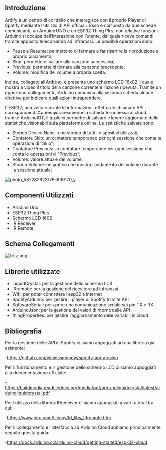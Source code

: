 ## Introduzione

Ardify è un centro di controllo che interagisce con il proprio Player di Spotify mediante l’utilizzo di
API ufficiali. Esso è composto da due schede comunicanti, un Arduino UNO e un ESP32 Thing Plus,
con relative funzioni. Arduino si occupa dell’interazione con l’utente, dal quale riceve comandi tramite
apposito telecomando ad infrarossi. Le possibili operazioni sono:

- Pause e Resume: permettono di fermare e far ripartire la riproduzione a proprio piacimento;
- Skip: permette di saltare alla canzone successiva;
- Previous: permette di tornare alla canzone precedente;
- Volume: modifica del volume a propria scelta.

Inoltre, collegato all’Arduino, è presente uno schermo LCD 16x02 il quale mostra a video il titolo della
canzone corrente e l’azione ricevuta. Tramite un opportuno collegamento, Arduino comunica alla seconda
scheda alcune direttive per indicare quali azioni intraprendere.

L’ESP32, una volta ricevute le informazioni, effettua le chiamate API corrispondenti. Contemporaneamente 
la scheda è connessa al cloud tramite ArduinoIOT, il quale ci permette di salvare e tenere aggiornate
delle statistiche visionabili sulla piattaforma online. Le statistiche salvate sono:

- Storico Device Name: uno storico di tutti i dispositivi utilizzati;
- Contatore Skip: un contatore temporaneo per ogni sessione che conta le operazioni di ”Skip”;
- Contatore Previous: un contatore temporaneo per ogni sessione che conta le operazioni di ”Previous”;
- Volume: valore attuale del volume;
- Storico Volume: un grafico che mostra l’andamento del volume durante la sessione attuale;


![photo_5872829231786999170_y](https://user-images.githubusercontent.com/94229712/231538541-2b12d819-f8f4-4592-9410-5ec3870fd698.jpg)

## Componenti Utilizzati

- Arudino Uno
- ESP32 Thing Plus
- Schermo LCD 1602
- IR Receiver
- IR Remote

## Schema Collegamenti

![fritz png](https://user-images.githubusercontent.com/94229712/231539592-a98317e5-cbc8-41c2-8e4b-5e56fb384330.png)


## Librerie utilizzate

- LiquidCrystal: per la gestione dello schermo LCD
- IRremote: per la gestione del ricevitore ad infrarossi
- Wifi: per poter connettere l’esp32 a internet
- SpotifyArduino: per gestire il player di Spotify tramite API
- SoftwareSerial: per aprire una comunicazione seriale sui pin TX e RX
- ArduinoJson: per la gestione dei valori di ritorno delle API
- thingProperties: per gestire l’aggiornamento delle variabili in cloud


## Bibliografia

Per la gestione delle API di Spotify ci siamo appoggiati ad una libreria già esistente:

  -https://github.com/witnessmenow/spotify-api-arduino

Per il funzionamento e la gestione dello schermo LCD ci siamo appoggiati alla documentazione ufficiale:

  -https://buildmedia.readthedocs.org/media/pdf/arduinoliquidcrystal/latest/arduinoliquidcrystal.pdf

Per l’utilizzo della libreria IRreceiver ci siamo appoggiati a vari tutorial tra cui:

  -https://www.pjrc.com/teensy/td_libs_IRremote.html

Per il collegamento e l’interfaccia ad Arduino Cloud abbiamo principalmente seguito questa guida:

  -https://docs.arduino.cc/arduino-cloud/getting-started/esp-32-cloud

